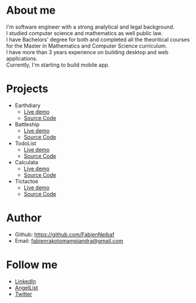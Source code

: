 # About me
I'm software engineer with a strong analytical and legal background.  
I studied computer science and mathematics as well public law.  
I have Bachelors' degree for both and completed all the theoritical courses for the Master in Mathematics and Computer Science curriculum.  
I have more than 3 years experience on building desktop and web applications.  
Currently, I'm starting to build mobile app.

# Projects
- Earthdiary
  - [Live demo]()
  - [Source Code]()
- Battleship
  - [Live demo]()
  - [Source Code]()
- TodoList
  - [Live demo]()
  - [Source Code]()
- Calculata
  - [Live demo]()
  - [Source Code]()
- Tictactoe
  - [Live demo]()
  - [Source Code]()

# Author
- Github: https://github.com/FabienNeibaf
- Email: fabienrakotomampiandra@gmail.com

# Follow me
- [LinkedIn](https://www.linkedin.com/in/fabien-rakotomampiandra-96567b17b/)
- [AngelList](https://angel.co/fabien-rakotomampiandra)
- [Twitter](https://twitter.com/Neibaflintone)
